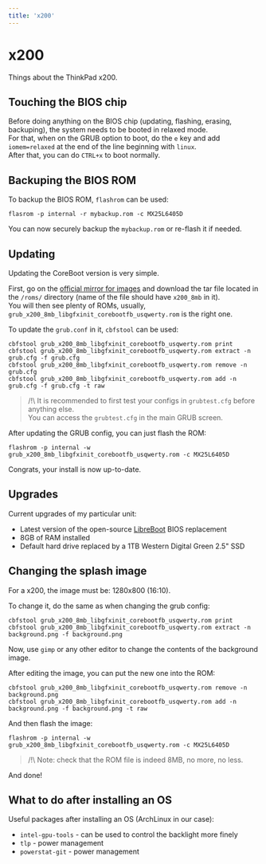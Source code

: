 ```yaml
---
title: 'x200'
---
```


# x200

Things about the ThinkPad x200.

## Touching the BIOS chip

Before doing anything on the BIOS chip (updating, flashing, erasing, backuping), the system needs to be booted in relaxed mode.  
For that, when on the GRUB option to boot, do the `e` key and add `iomem=relaxed` at the end of the line beginning with `linux`.  
After that, you can do `CTRL+x` to boot normally.

## Backuping the BIOS ROM

To backup the BIOS ROM, `flashrom` can be used:
```
flasrom -p internal -r mybackup.rom -c MX25L6405D
```
You can now securely backup the `mybackup.rom` or re-flash it if needed.

## Updating

Updating the CoreBoot version is very simple.

First, go on the [official mirror for images](http://mirror.linux.ro/libreboot/stable/) and download the tar file located in the `/roms/` directory (name of the file should have `x200_8mb` in it).  
You will then see plenty of ROMs, usually, `grub_x200_8mb_libgfxinit_corebootfb_usqwerty.rom` is the right one.

To update the `grub.conf` in it, `cbfstool` can be used:
```
cbfstool grub_x200_8mb_libgfxinit_corebootfb_usqwerty.rom print
cbfstool grub_x200_8mb_libgfxinit_corebootfb_usqwerty.rom extract -n grub.cfg -f grub.cfg
cbfstool grub_x200_8mb_libgfxinit_corebootfb_usqwerty.rom remove -n grub.cfg
cbfstool grub_x200_8mb_libgfxinit_corebootfb_usqwerty.rom add -n grub.cfg -f grub.cfg -t raw
```

> /!\ It is recommended to first test your configs in `grubtest.cfg` before anything else.  
> You can access the `grubtest.cfg` in the main GRUB screen.

After updating the GRUB config, you can just flash the ROM:
```
flashrom -p internal -w grub_x200_8mb_libgfxinit_corebootfb_usqwerty.rom -c MX25L6405D
```

Congrats, your install is now up-to-date.

## Upgrades

Current upgrades of my particular unit:

 - Latest version of the open-source [LibreBoot](https://libreboot.org) BIOS replacement
 - 8GB of RAM installed
 - Default hard drive replaced by a 1TB Western Digital Green 2.5" SSD

## Changing the splash image

For a x200, the image must be: 1280x800 (16:10).

To change it, do the same as when changing the grub config:
```
cbfstool grub_x200_8mb_libgfxinit_corebootfb_usqwerty.rom print
cbfstool grub_x200_8mb_libgfxinit_corebootfb_usqwerty.rom extract -n background.png -f background.png
```

Now, use `gimp` or any other editor to change the contents of the background image.

After editing the image, you can put the new one into the ROM:
```
cbfstool grub_x200_8mb_libgfxinit_corebootfb_usqwerty.rom remove -n background.png
cbfstool grub_x200_8mb_libgfxinit_corebootfb_usqwerty.rom add -n background.png -f background.png -t raw
```

And then flash the image:
```
flashrom -p internal -w grub_x200_8mb_libgfxinit_corebootfb_usqwerty.rom -c MX25L6405D
```

> /!\ Note: check that the ROM file is indeed 8MB, no more, no less.

And done!

## What to do after installing an OS

Useful packages after installing an OS (ArchLinux in our case):

 - `intel-gpu-tools` - can be used to control the backlight more finely
 - `tlp` - power management
 - `powerstat-git` - power management
